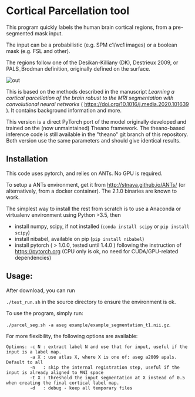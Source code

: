 # Cortical Parcellation tool

This program quickly labels the human brain cortical regions, from a pre-segmented mask input.

The input can be a probabilistic (e.g. SPM c1/wc1 images) or a boolean mask (e.g. FSL and other).

The regions follow one of the Desikan-Killiany (DK), Destrieux 2009, or PALS_Brodman definition, originally defined on the surface.


![out](https://user-images.githubusercontent.com/590921/52026767-609aa300-254c-11e9-8787-eb67f74f2f89.gif)


This is based on the methods described in the manuscript *Learning a cortical parcellation of the
brain robust to the MRI segmentation with convolutional neural networks* ( https://doi.org/10.1016/j.media.2020.101639 ). It contains background information and more.

This version is a direct PyTorch port of the model originally developed and trained on the (now unmaintained) Theano framework. The theano-based inference code is still available in the "theano" git branch of this repository. Both version use the same parameters and should give identical results.

## Installation
This code uses pytorch, and relies on ANTs.
No GPU is required.

To setup a ANTs environment, get it from http://stnava.github.io/ANTs/ (or alternatively, from a docker container). The 2.1.0 binaries are known to work.

The simplest way to install the rest from scratch is to use a Anaconda or virtualenv environment using Python >3.5, then
* install numpy, scipy, if not installed (`conda install scipy` or `pip install scipy`)
* install nibabel, available on pip (`pip install nibabel`)
* install pytorch ( > 1.0.0, tested until 1.4.0 ) following the instruction of https://pytorch.org (CPU only is ok, no need for CUDA/GPU-related dependencies)



## Usage:
After download, you can run

`./test_run.sh` in the source directory to ensure the environment is ok.

To use the program, simply run:

`./parcel_seg.sh -a aseg example/example_segmentation_t1.nii.gz`.

For more flexibility, the following options are available:

```
Options: -c N : extract label N and use that for input, useful if the input is a label map.
         -a X : use atlas X, where X is one of: aseg a2009 apals. Default to all
         -n   : skip the internal registration step, useful if the input is already aligned to MNI space
         -t X : threshold the input segmentation at X instead of 0.5 when creating the final cortical label map.
         -d   : debug - keep all temporary files
```


